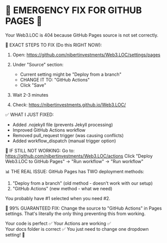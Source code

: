 🚨 EMERGENCY FIX FOR GITHUB PAGES 🚨
=======================================

Your Web3.LOC is 404 because GitHub Pages source is not set correctly.

🎯 EXACT STEPS TO FIX (Do this RIGHT NOW):

1. Open: https://github.com/nibertinvestments/Web3.LOC/settings/pages

2. Under "Source" section:
   - Current setting might be "Deploy from a branch" 
   - CHANGE IT TO: "GitHub Actions"
   - Click "Save"

3. Wait 2-3 minutes

4. Check: https://nibertinvestments.github.io/Web3.LOC/

✅ WHAT I JUST FIXED:
- Added .nojekyll file (prevents Jekyll processing)
- Improved GitHub Actions workflow
- Removed pull_request trigger (was causing conflicts)
- Added workflow_dispatch (manual trigger option)

🔧 IF STILL NOT WORKING:
Go to: https://github.com/nibertinvestments/Web3.LOC/actions
Click "Deploy Web3.LOC to GitHub Pages" → "Run workflow" → "Run workflow"

📊 THE REAL ISSUE:
GitHub Pages has TWO deployment methods:
1. "Deploy from a branch" (old method - doesn't work with our setup)
2. "GitHub Actions" (new method - what we need)

You probably have #1 selected when you need #2.

🎯 99% GUARANTEED FIX:
Change the source to "GitHub Actions" in Pages settings.
That's literally the only thing preventing this from working.

Your code is perfect ✅
Your Actions are working ✅  
Your docs folder is correct ✅
You just need to change one dropdown setting! 🎯

